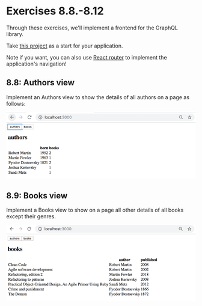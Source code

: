 # Exercises 8.8.-8.12

Through these exercises, we'll implement a frontend for the GraphQL library.

Take [this project](https://github.com/fullstack-hy2020/library-frontend) as a start for your application.

Note if you want, you can also use [React router](https://fullstackopen.com/en/part7/react_router) to implement the application's navigation!

## 8.8: Authors view

Implement an Authors view to show the details of all authors on a page as follows:

![authors view](./assets/16.png)

## 8.9: Books view

Implement a Books view to show on a page all other details of all books except their genres.

![books view](./assets/17.png)
